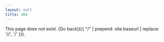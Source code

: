 ```yaml
---
layout: null
title: 404
---
```


This page does not exist. [Go back]({{ "/" | prepend: site.baseurl | replace: '//', '/' }}).
